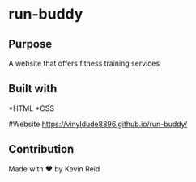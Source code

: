 # run-buddy

## Purpose
A website that offers fitness training services

## Built with
*HTML
*CSS

#Website
https://vinyldude8896.github.io/run-buddy/

## Contribution
Made with ❤️ by Kevin Reid
